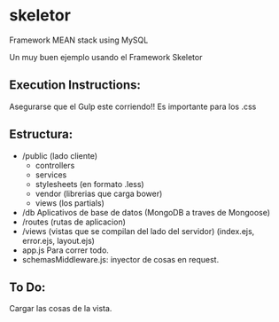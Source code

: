 skeletor
========
Framework MEAN stack using MySQL

Un muy buen ejemplo usando el Framework Skeletor


Execution Instructions:
----------------------
Asegurarse que el Gulp este corriendo!! Es importante para los .css

Estructura:
----------
- /public (lado cliente)
   - controllers
   - services
   - stylesheets (en formato .less)
   - vendor (librerias que carga bower)
   - views (los partials)
- /db Aplicativos de base de datos (MongoDB a traves de Mongoose)
- /routes (rutas de aplicacion)
- /views (vistas que se compilan del lado del servidor)
   (index.ejs, error.ejs, layout.ejs)
- app.js Para correr todo.
- schemasMiddleware.js: inyector de cosas en request.





To Do:
----------------------
Cargar las cosas de la vista.


